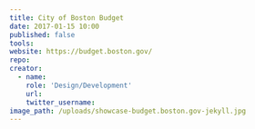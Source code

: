 ```yaml
---
title: City of Boston Budget
date: 2017-01-15 10:00
published: false
tools:
website: https://budget.boston.gov/
repo:
creator:
  - name:
    role: 'Design/Development'
    url:
    twitter_username:
image_path: /uploads/showcase-budget.boston.gov-jekyll.jpg
---
```

